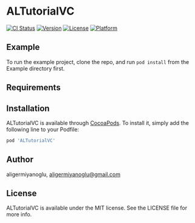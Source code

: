 # ALTutorialVC

[![CI Status](http://img.shields.io/travis/aligermiyanoglu/ALTutorialVC.svg?style=flat)](https://travis-ci.org/aligermiyanoglu/ALTutorialVC)
[![Version](https://img.shields.io/cocoapods/v/ALTutorialVC.svg?style=flat)](http://cocoapods.org/pods/ALTutorialVC)
[![License](https://img.shields.io/cocoapods/l/ALTutorialVC.svg?style=flat)](http://cocoapods.org/pods/ALTutorialVC)
[![Platform](https://img.shields.io/cocoapods/p/ALTutorialVC.svg?style=flat)](http://cocoapods.org/pods/ALTutorialVC)

## Example

To run the example project, clone the repo, and run `pod install` from the Example directory first.

## Requirements

## Installation

ALTutorialVC is available through [CocoaPods](http://cocoapods.org). To install
it, simply add the following line to your Podfile:

```ruby
pod 'ALTutorialVC'
```

## Author

aligermiyanoglu, aligermiyanoglu@gmail.com

## License

ALTutorialVC is available under the MIT license. See the LICENSE file for more info.
